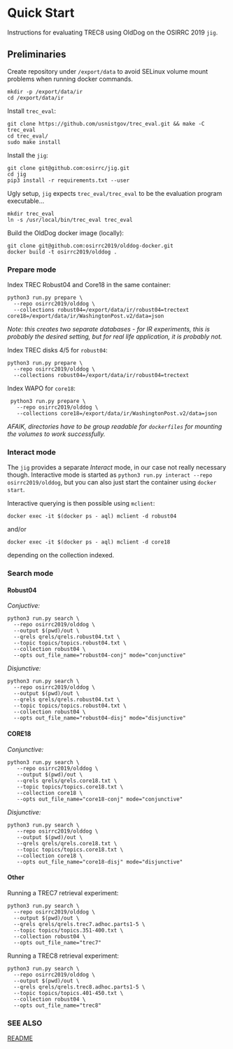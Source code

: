 # Quick Start

Instructions for evaluating TREC8 using OldDog on the OSIRRC 2019 `jig`.

## Preliminaries

Create repository under `/export/data` to avoid SELinux volume mount problems when running docker commands.

    mkdir -p /export/data/ir
    cd /export/data/ir

Install `trec_eval`:

    git clone https://github.com/usnistgov/trec_eval.git && make -C trec_eval
    cd trec_eval/
    sudo make install
 
Install the `jig`:

    git clone git@github.com:osirrc/jig.git
    cd jig
    pip3 install -r requirements.txt --user

Ugly setup, `jig` expects `trec_eval/trec_eval` to be the evaluation program executable...

    mkdir trec_eval
    ln -s /usr/local/bin/trec_eval trec_eval

Build the OldDog docker image (locally):

    git clone git@github.com:osirrc2019/olddog-docker.git
    docker build -t osirrc2019/olddog .

### Prepare mode

Index TREC Robust04 and Core18 in the same container:

    python3 run.py prepare \
      --repo osirrc2019/olddog \
      --collections robust04=/export/data/ir/robust04=trectext core18=/export/data/ir/WashingtonPost.v2/data=json

_Note: this creates two separate databases - for IR experiments, this is probably the desired setting, but for real life application, it is probably not._

Index TREC disks 4/5 for `robust04`:

    python3 run.py prepare \
      --repo osirrc2019/olddog \
      --collections robust04=/export/data/ir/robust04=trectext

Index WAPO for `core18`:

     python3 run.py prepare \
       --repo osirrc2019/olddog \
       --collections core18=/export/data/ir/WashingtonPost.v2/data=json

_AFAIK, directories have to be group readable for `dockerfiles` for mounting the volumes to work successfully._

### Interact mode

The `jig` provides a separate _Interact_ mode, in our case not really necessary though.
Interactive mode is started as `python3 run.py interact --repo osirrc2019/olddog`, but you can also just start the container using `docker start`.

Interactive querying is then possible using `mclient`:

    docker exec -it $(docker ps - aql) mclient -d robust04

and/or

    docker exec -it $(docker ps - aql) mclient -d core18

depending on the collection indexed.

### Search mode

#### Robust04

_Conjuctive:_

    python3 run.py search \
      --repo osirrc2019/olddog \
      --output $(pwd)/out \
      --qrels qrels/qrels.robust04.txt \
      --topic topics/topics.robust04.txt \
      --collection robust04 \
      --opts out_file_name="robust04-conj" mode="conjunctive"

_Disjunctive:_

    python3 run.py search \
      --repo osirrc2019/olddog \
      --output $(pwd)/out \
      --qrels qrels/qrels.robust04.txt \
      --topic topics/topics.robust04.txt \
      --collection robust04 \
      --opts out_file_name="robust04-disj" mode="disjunctive"

#### CORE18

_Conjunctive:_

    python3 run.py search \
       --repo osirrc2019/olddog \
       --output $(pwd)/out \
       --qrels qrels/qrels.core18.txt \
       --topic topics/topics.core18.txt \
       --collection core18 \
       --opts out_file_name="core18-conj" mode="conjunctive"

_Disjunctive:_

    python3 run.py search \
       --repo osirrc2019/olddog \
       --output $(pwd)/out \
       --qrels qrels/qrels.core18.txt \
       --topic topics/topics.core18.txt \
       --collection core18 \
       --opts out_file_name="core18-disj" mode="disjunctive"

#### Other

Running a TREC7 retrieval experiment:

    python3 run.py search \
      --repo osirrc2019/olddog \
      --output $(pwd)/out \
      --qrels qrels/qrels.trec7.adhoc.parts1-5 \
      --topic topics/topics.351-400.txt \
      --collection robust04 \
      --opts out_file_name="trec7"

Running a TREC8 retrieval experiment:

    python3 run.py search \
      --repo osirrc2019/olddog \
      --output $(pwd)/out \
      --qrels qrels/qrels.trec8.adhoc.parts1-5 \
      --topic topics/topics.401-450.txt \
      --collection robust04 \
      --opts out_file_name="trec8"

### SEE ALSO

[README](README.md)
